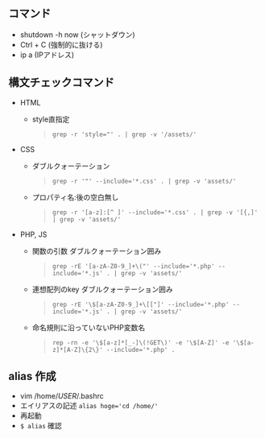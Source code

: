 ## コマンド
- shutdown -h now (シャットダウン)
- Ctrl + C (強制的に抜ける)
- ip a (IPアドレス)

## 構文チェックコマンド
- HTML
  - style直指定
    >`grep -r 'style="' . | grep -v '/assets/'`

- CSS
  - ダブルクォーテーション
    >`grep -r '"' --include='*.css' . | grep -v 'assets/'`
  - プロパティ名:後の空白無し
    >`grep -r '[a-z]:[^ ]' --include='*.css' . | grep -v '[{,]' | grep -v 'assets/'`

- PHP, JS
  - 関数の引数 ダブルクォーテーション囲み
    >`grep -rE '[a-zA-Z0-9_]+\("' --include='*.php' --include='*.js' . | grep -v 'assets/'`
  - 連想配列のkey ダブルクォーテーション囲み
    >`grep -rE '\$[a-zA-Z0-9_]+\[["]' --include='*.php' --include='*.js' . | grep -v 'assets/'`
  - 命名規則に沿っていないPHP変数名
    >`rep -rn -e '\$[a-z]*[_-]\(!GET\)' -e '\$[A-Z]' -e '\$[a-z]*[A-Z]\{2\}' --include='*.php' .`

## alias 作成
- vim /home/_USER_/.bashrc
- エイリアスの記述 `alias hoge='cd /home/'`
- 再起動
- `$ alias` 確認

